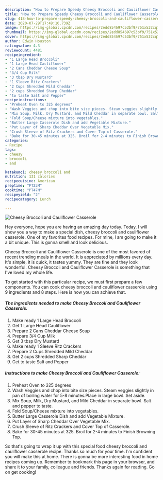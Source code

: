 ```yaml
---
description: "How to Prepare Speedy Cheesy Broccoli and Cauliflower Casserole"
title: "How to Prepare Speedy Cheesy Broccoli and Cauliflower Casserole"
slug: 418-how-to-prepare-speedy-cheesy-broccoli-and-cauliflower-casserole
date: 2020-07-29T17:49:10.739Z
image: https://img-global.cpcdn.com/recipes/2edd854697c53bf9/751x532cq70/cheesy-broccoli-and-cauliflower-casserole-recipe-main-photo.jpg
thumbnail: https://img-global.cpcdn.com/recipes/2edd854697c53bf9/751x532cq70/cheesy-broccoli-and-cauliflower-casserole-recipe-main-photo.jpg
cover: https://img-global.cpcdn.com/recipes/2edd854697c53bf9/751x532cq70/cheesy-broccoli-and-cauliflower-casserole-recipe-main-photo.jpg
author: Edwin Houston
ratingvalue: 4.3
reviewcount: 4481
recipeingredient:
- "1 Large Head Broccoli"
- "1 Large Head Cauliflower"
- "2 Cans Cheddar Cheese Soup"
- "3/4 Cup Milk"
- "3 tbsp Dry Mustard"
- "1 Sleeve Ritz Crackers"
- "2 Cups Shredded Mild Cheddar"
- "2 cups Shredded Sharp Cheddar"
- "to taste Salt and Pepper"
recipeinstructions:
- "Preheat Oven to 325 degrees"
- "Wash Veggies and chop into bite size pieces. Steam veggies slightly in pan of boiling water for 5-8 minutes.Place in large bowl. Set aside."
- "Mix Soup, Milk, Dry Mustard, and Mild Cheddar in separate bowl. Salt and pepper to taste."
- "Fold Soup/Cheese mixture into vegetables."
- "Butter Large Casserole Dish and add Vegetable Mixture."
- "Put Layer of Sharp Cheddar Over Vegetable Mix."
- "Crush Sleeve of Ritz Crackers and Cover Top of Casserole."
- "Bake for 30-45 minutes at 325. Broil for 2-4 minutes to Finish Browning Top."
categories:
- Recipe
tags:
- cheesy
- broccoli
- and

katakunci: cheesy broccoli and 
nutrition: 131 calories
recipecuisine: American
preptime: "PT23M"
cooktime: "PT47M"
recipeyield: "2"
recipecategory: Lunch

---
```



![Cheesy Broccoli and Cauliflower Casserole](https://img-global.cpcdn.com/recipes/2edd854697c53bf9/751x532cq70/cheesy-broccoli-and-cauliflower-casserole-recipe-main-photo.jpg)

Hey everyone, hope you are having an amazing day today. Today, I will show you a way to make a special dish, cheesy broccoli and cauliflower casserole. One of my favorites food recipes. For mine, I am going to make it a bit unique. This is gonna smell and look delicious.

Cheesy Broccoli and Cauliflower Casserole is one of the most favored of recent trending meals in the world. It is appreciated by millions every day. It's simple, it is quick, it tastes yummy. They are fine and they look wonderful. Cheesy Broccoli and Cauliflower Casserole is something that I've loved my whole life.




To get started with this particular recipe, we must first prepare a few components. You can cook cheesy broccoli and cauliflower casserole using 9 ingredients and 8 steps. Here is how you can achieve that.

<!--inarticleads1-->

##### The ingredients needed to make Cheesy Broccoli and Cauliflower Casserole:

1. Make ready 1 Large Head Broccoli
1. Get 1 Large Head Cauliflower
1. Prepare 2 Cans Cheddar Cheese Soup
1. Prepare 3/4 Cup Milk
1. Get 3 tbsp Dry Mustard
1. Make ready 1 Sleeve Ritz Crackers
1. Prepare 2 Cups Shredded Mild Cheddar
1. Get 2 cups Shredded Sharp Cheddar
1. Get to taste Salt and Pepper




<!--inarticleads2-->

##### Instructions to make Cheesy Broccoli and Cauliflower Casserole:

1. Preheat Oven to 325 degrees
1. Wash Veggies and chop into bite size pieces. Steam veggies slightly in pan of boiling water for 5-8 minutes.Place in large bowl. Set aside.
1. Mix Soup, Milk, Dry Mustard, and Mild Cheddar in separate bowl. Salt and pepper to taste.
1. Fold Soup/Cheese mixture into vegetables.
1. Butter Large Casserole Dish and add Vegetable Mixture.
1. Put Layer of Sharp Cheddar Over Vegetable Mix.
1. Crush Sleeve of Ritz Crackers and Cover Top of Casserole.
1. Bake for 30-45 minutes at 325. Broil for 2-4 minutes to Finish Browning Top.




So that's going to wrap it up with this special food cheesy broccoli and cauliflower casserole recipe. Thanks so much for your time. I'm confident you will make this at home. There is gonna be more interesting food in home recipes coming up. Remember to bookmark this page in your browser, and share it to your family, colleague and friends. Thanks again for reading. Go on get cooking!
